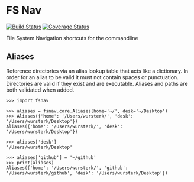 FS Nav
======

[![Build Status](https://travis-ci.org/geowurster/FS-Nav.svg?branch=master)](https://travis-ci.org/geowurster/FS-Nav) [![Coverage Status](https://coveralls.io/repos/geowurster/FS-Nav/badge.png)](https://coveralls.io/r/geowurster/FS-Nav)

File System Navigation shortcuts for the commandline


Aliases
-------

Reference directories via an alias lookup table that acts like a dictionary.  In
order for an alias to be valid it must not contain spaces or punctuation.
Directories are valid if they exist and are executable.  Aliases and paths are
both validated when added.

    >>> import fsnav
    
    >>> aliases = fsnav.core.Aliases(home='~/', desk='~/Desktop')
    >>> Aliases({'home': '/Users/wursterk/', 'desk': '/Users/wursterk/Desktop'})
    Aliases({'home': '/Users/wursterk/', 'desk': '/Users/wursterk/Desktop'})
    
    >>> aliases['desk']
    '/Users/wursterk/Desktop'
    
    >>> aliases['github'] = '~/github'
    >>> print(aliases)
    Aliases({'home': '/Users/wursterk/', 'github': '/Users/wursterk/github', 'desk': '/Users/wursterk/Desktop'})
